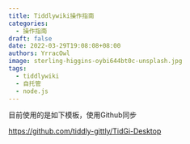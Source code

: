 ```yaml
---
title: Tiddlywiki操作指南
categories:
  - 操作指南
draft: false
date: 2022-03-29T19:08:08+08:00
authors: YrracOwl
image: sterling-higgins-oybi644bt0c-unsplash.jpg
tags:
  - tiddlywiki
  - 自托管
  - node.js
---
```

目前使用的是如下模板，使用Github同步

<https://github.com/tiddly-gittly/TidGi-Desktop>